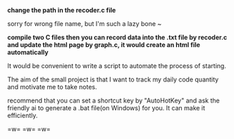 **change the path in the recoder.c file**

sorry for wrong file name, but I'm such a lazy bone ~

**compile two C files then you can record data into the .txt file by recoder.c and update the html page by graph.c, it would create an html file automatically**

It would be convenient to write a script to automate the process of starting.

The aim of the small project is that I want to track my daily code quantity and motivate me to take notes.

recommend that you can set a shortcut key by "AutoHotKey" and ask the friendly ai to generate a .bat file(on Windows) for you. It can make it efficiently. 

=w= =w= =w=
